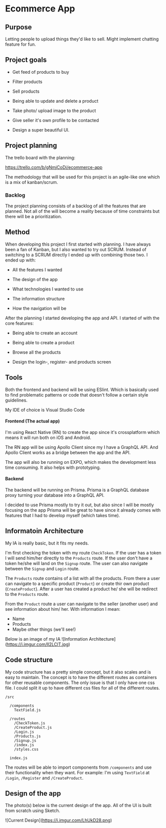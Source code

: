# Ecommerce App

  

## Purpose
  

Letting people to upload things they'd like to sell. Might implement chatting feature for fun.

  

## Project goals

  

* Get feed of products to buy

* Filter products

* Sell products

* Being able to update and delete a product

* Take photo/ upload image to the product

* Give seller it's own profile to be contacted

* Design a super beautiful UI.

  

## Project planning  

The trello board with the planning:

https://trello.com/b/gNmjCoDi/ecommerce-app

  

The methodology that will be used for this project is an agile-like one which is a mix of kanban/scrum.

  

### Backlog

The project planning consists of a backlog of all the features that are planned. Not all of the will become a reality because of time constraints but there will be a prioritization.

  

## Method

When developing this project I first started with planning. I have always been a fan of Kanban, but I also wanted to try out SCRUM. Instead of switching to a SCRUM directly I ended up with combining those two. I ended up with:


* All the features I wanted

* The design of the app

* What technologies I wanted to use

* The information structure

* How the navigation will be

  

After the planning I started developing the app and API. I started of with the core features:

* Being able to create an account

* Being able to create a product

* Browse all the products

* Design the login-, register- and products screen

## Tools

Both the frontend and backend will be using ESlint. Which is basically used to find problematic patterns or code that doesn't follow a certain style guidelines.

My IDE of choice is Visual Studio Code

#### Frontend (The actual app)

I'm using React Native (RN) to create the app since it's crossplatform which means it will run both on iOS and Android.

The RN app will be using Apollo Client since my I have a GraphQL API. And Apollo Client works as a bridge between the app and the API.

The app will also be running on EXPO, which makes the development less time consuming. It also helps with prototyping.

#### Backend

The backend will be running on Prisma. Prisma is a GraphQL database proxy turning your database into a GraphQL API.

I decided to use Prisma mostly to try it out, but also since I will be mostly focusing on the app Prisma will be great to have since it already comes with features that I had to develop myself (which takes time).

## Informatoin Architecture
My IA is really basic, but it fits my needs.

I'm first checking the token with my route `CheckToken`. If the user has a token I will send him/her directly to the `Products` route. If the user don't have a token he/she will land on the `Signup` route. The user can also navigate between the `Signup` and `Login` route.

The `Products` route contains of a list with all the products. From there a user can navigate to a specific product (`Product`) or create thir own product (`CreateProduct`). After a user has created a product he/ she will be redirect to the `Products` route.

From the `Product` route a user can navigate to the seller (another user) and see information about him/ her. With information I mean:
* Name
* Products
* Maybe other things (we'll see!)

Below is an image of my IA
!\[Information Architecture\](https://i.imgur.com/ll2LClT.jpg)


## Code structure

My code structure has a pretty simple concept, but it also scales and is easy to maintain. The concept is to have the different routes as containers for other reusable components. The only issue is that I only have one css file. I could split it up to have different css files for all of the different routes.

```
/src  

  /components  
    TextField.js

  /routes  
    /CheckToken.js
    /CreateProduct.js
    /Login.js
    /Products.js
    /Signup.js
    /index.js
    /styles.css

  index.js   

```
The routes will be able to import components from `/components` and use their functionality when they want. For example: I'm using `TextField` at `/Login`, `/Register` and `/CreateProduct`. 
  
## Design of the app

The photo(s) below is the current design of the app. All of the UI is built from scratch using Sketch.

  

!\[Current Design\](https://i.imgur.com/LhUkD28.png)
